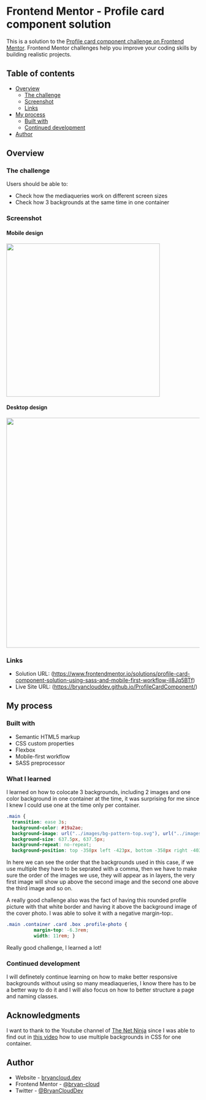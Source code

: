 # Frontend Mentor - Profile card component solution

This is a solution to the [Profile card component challenge on Frontend Mentor](https://www.frontendmentor.io/challenges/profile-card-component-cfArpWshJ). Frontend Mentor challenges help you improve your coding skills by building realistic projects. 

## Table of contents

- [Overview](#overview)
  - [The challenge](#the-challenge)
  - [Screenshot](#screenshot)
  - [Links](#links)
- [My process](#my-process)
  - [Built with](#built-with)
  - [Continued development](#continued-development)
- [Author](#author)


## Overview

### The challenge

Users should be able to:

- Check how the mediaqueries work on different screen sizes
- Check how 3 backgrounds at the same time in one container

### Screenshot

#### Mobile design

<img src="https://i.imgur.com/0zuIEum.png" width="400px" ></a>

#### Desktop design

<img src="https://i.imgur.com/5am0kJp.png" width="600px" ></a>



### Links

- Solution URL: (https://www.frontendmentor.io/solutions/profile-card-component-solution-using-sass-and-mobile-first-workflow-iI8Jq5BTf)
- Live Site URL: (https://bryanclouddev.github.io/ProfileCardComponent/)

## My process

### Built with

- Semantic HTML5 markup
- CSS custom properties
- Flexbox
- Mobile-first workflow
- SASS preprocessor

### What I learned

I learned on how to colocate 3 backgrounds, including 2 images and one color background in one container at the time, it was surprising for me since I knew I could use one at the time only per container.

```css
.main {
  transition: ease 3s;
  background-color: #19a2ae;
  background-image: url("../images/bg-pattern-top.svg"), url("../images/bg-pattern-bottom.svg");
  background-size: 637.5px, 637.5px;
  background-repeat: no-repeat;
  background-position: top -358px left -423px, bottom -358px right -403px; }
```
In here we can see the order that the backgrounds used in this case, if we use multiple they have to be seprated with a comma, then we have to make sure the order of the images we use, they will appear as in layers, the very first image will show up above the second image and the second one above the third image and so on.

A really good challenge also was the fact of having this rounded profile picture with that white border and having it above the background image of the cover photo. I was able to solve it with a negative margin-top:.

```css
.main .container .card .box .profile-photo {
          margin-top: -6.3rem;
          width: 11rem; }
```

Really good challenge, I learned a lot!
### Continued development

I will definetely continue learning on how to make better responsive backgrounds without using so many meadiaqueries, I know there has to be a better way to do it and I will also focus on how to better structure a page and naming classes.

## Acknowledgments
I want to thank to the Youtube channel of [The Net Ninja](https://www.youtube.com/channel/UCW5YeuERMmlnqo4oq8vwUpg) since I was able to find out in [this video](https://www.youtube.com/watch?v=Sj7Hs94uZjE) how to use multiple backgrounds in CSS for one container.

## Author

- Website - [bryancloud.dev](https://bryancloud.dev)
- Frontend Mentor - [@bryan-cloud](https://www.frontendmentor.io/profile/BryanCloudDev)
- Twitter - [@BryanCloudDev](https://twitter.com/BryanCloudDev)
